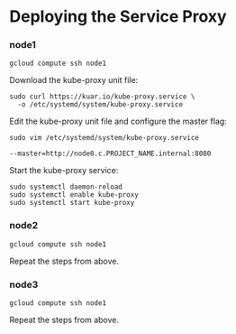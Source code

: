 # Deploying the Service Proxy

### node1

```
gcloud compute ssh node1
```

Download the kube-proxy unit file:

```
sudo curl https://kuar.io/kube-proxy.service \
  -o /etc/systemd/system/kube-proxy.service
```

Edit the kube-proxy unit file and configure the master flag:

```
sudo vim /etc/systemd/system/kube-proxy.service
```

```
--master=http://node0.c.PROJECT_NAME.internal:8080
```

Start the kube-proxy service:

```
sudo systemctl daemon-reload
sudo systemctl enable kube-proxy
sudo systemctl start kube-proxy
```

### node2

```
gcloud compute ssh node1
```

Repeat the steps from above.

### node3

```
gcloud compute ssh node1
```

Repeat the steps from above.
